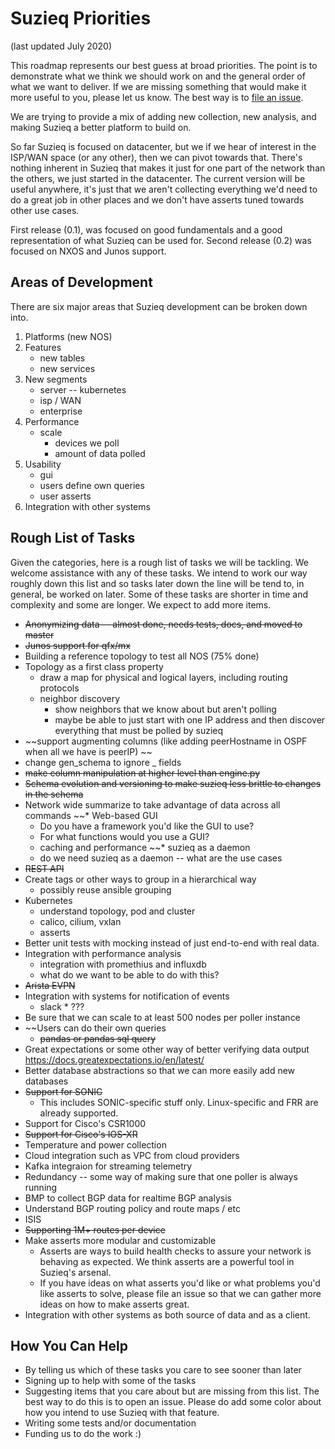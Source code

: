 # Suzieq Priorities

(last updated July 2020)

This roadmap represents our best guess at broad priorities. 
The point is to demonstrate what we think we should work on and the general
order of what we want to deliver.  If we are missing something that would make
it more useful to you, please let us know. The best way is to
[file an issue](https://github.com/netenglabs/suzieq/issues/new/choose).

We are trying to provide a mix of adding new collection, new analysis, and making Suzieq a better
platform to build on.

So far Suzieq is focused on datacenter, but we if we hear of 
interest in the ISP/WAN space (or any other), then we can pivot
towards that. There's nothing inherent in Suzieq that makes it just 
for one part of the network than the others, we just started in the 
datacenter. The current version will be useful anywhere, it's just 
that we aren't collecting everything we'd need to do a great job
in other places and we don't have asserts tuned towards other use cases.

First release (0.1), was focused on good fundamentals and a good 
representation of what Suzieq can be used for. Second release (0.2)
was focused on NXOS and Junos support.

## Areas of Development

There are six major areas that Suzieq development can be broken down into.

1. Platforms (new NOS)
1. Features
   * new tables
   * new services
1. New segments
   * server -- kubernetes
   * isp / WAN
   * enterprise
1. Performance
   * scale
      * devices we poll
      * amount of data polled
1. Usability
   * gui
   * users define own queries
   * user asserts
1. Integration with other systems

## Rough List of Tasks

Given the categories, here is a rough list of tasks we will be tackling. We welcome assistance with any of these tasks. We intend to work our way roughly down this list and so tasks later down the line will be tend to, in general, be worked on later. Some of these tasks are shorter in time and complexity and some are longer. We expect to add more items.

* ~~Anonymizing data -- almost done, needs tests, docs, and moved to master~~
* ~~Junos support for qfx/mx~~
* Building a reference topology to test all NOS (75% done)
* Topology as a first class property
  * draw a map for physical and logical layers, including routing protocols
  * neighbor discovery
    * show neighbors that we know about but aren't polling
    * maybe be able to just start with one IP address and then discover 
      everything that must be polled by suzieq
* ~~support augmenting columns (like adding peerHostname in OSPF when all we have is peerIP) ~~
* change gen_schema to ignore _ fields
* ~~make column manipulation at higher level than engine.py~~
* ~~Schema evolution and versioning to make suzieq less brittle to changes in the schema~~
* Network wide summarize to take advantage of data across all commands
~~* Web-based GUI
  * Do you have a framework you'd like the GUI to use? 
  * For what functions would you use a GUI?
  * caching and performance
~~* suzieq as a daemon
  * do we need suzieq as a daemon -- what are the use cases
* ~~REST API~~
* Create tags or other ways to group  in a hierarchical way
  * possibly reuse ansible grouping
* Kubernetes
  * understand topology, pod and cluster
  * calico, cilium, vxlan
  * asserts
* Better unit tests with mocking instead of just end-to-end with real data.
* Integration with performance analysis
  * integration with promethius and influxdb
  * what do we want to be able to do with this?
* ~~Arista EVPN~~
* Integration with systems for notification of events
  * slack   * ???
* Be sure that we can scale to at least 500 nodes per poller instance
* ~~Users can do their own queries
  * ~~pandas or pandas sql query~~
* Great expectations or some other way of better verifying data output <https://docs.greatexpectations.io/en/latest/>
* Better database abstractions so that we can more easily add new databases
* ~~Support for SONIC~~
  * This includes SONIC-specific stuff only. Linux-specific and FRR are already supported.
* Support for Cisco's CSR1000
* ~~Support for Cisco's IOS-XR~~
* Temperature and power collection 
* Cloud integration such as VPC from cloud providers
* Kafka integraion for streaming telemetry
* Redundancy -- some way of making sure that one poller is always running
* BMP to collect BGP data for realtime BGP analysis
* Understand BGP routing policy and route maps / etc
* ISIS
* ~~Supporting 1M+ routes per device~~
* Make asserts more modular and customizable
  * Asserts are ways to build health checks to assure your network is behaving as expected. We think asserts are a powerful tool in Suzieq's arsenal. 
  * If you have ideas on what asserts you'd like or what problems you'd like asserts to solve, please file an issue so that we can gather more ideas on how to make asserts great.
* Integration with other systems as both source of data and as a client.

## How You Can Help

* By telling us which of these tasks you care to see sooner than later
* Signing up to help with some of the tasks
* Suggesting items that you care about but are missing from this list. The best way to do this is to open an issue. Please do add some color about how you intend to use Suzieq with that feature.
* Writing some tests and/or documentation
* Funding us to do the work :)

